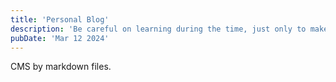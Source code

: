 ```yaml
---
title: 'Personal Blog'
description: 'Be careful on learning during the time, just only to make sure that we are ready and register the exam before two weeks'
pubDate: 'Mar 12 2024'
---
```


CMS by markdown files.